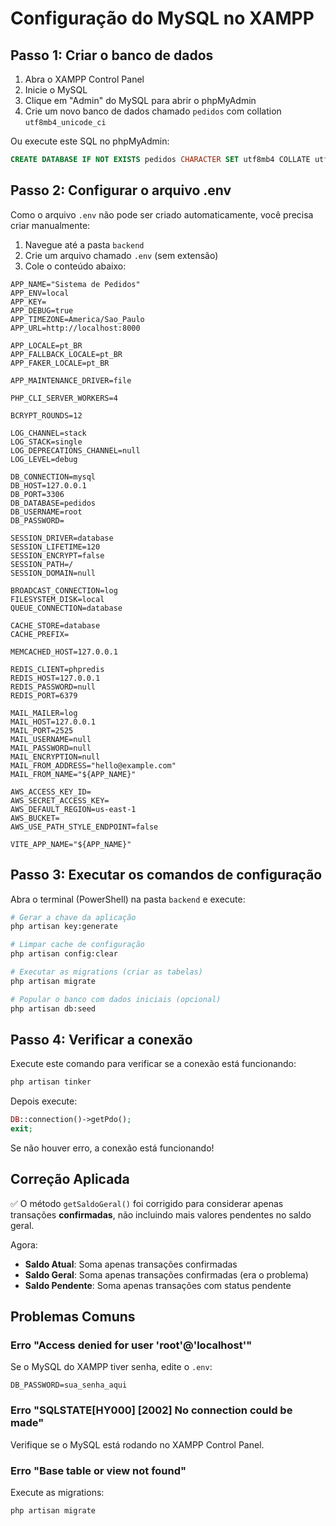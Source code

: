 # Configuração do MySQL no XAMPP

## Passo 1: Criar o banco de dados

1. Abra o XAMPP Control Panel
2. Inicie o MySQL
3. Clique em "Admin" do MySQL para abrir o phpMyAdmin
4. Crie um novo banco de dados chamado `pedidos` com collation `utf8mb4_unicode_ci`

Ou execute este SQL no phpMyAdmin:

```sql
CREATE DATABASE IF NOT EXISTS pedidos CHARACTER SET utf8mb4 COLLATE utf8mb4_unicode_ci;
```

## Passo 2: Configurar o arquivo .env

Como o arquivo `.env` não pode ser criado automaticamente, você precisa criar manualmente:

1. Navegue até a pasta `backend`
2. Crie um arquivo chamado `.env` (sem extensão)
3. Cole o conteúdo abaixo:

```env
APP_NAME="Sistema de Pedidos"
APP_ENV=local
APP_KEY=
APP_DEBUG=true
APP_TIMEZONE=America/Sao_Paulo
APP_URL=http://localhost:8000

APP_LOCALE=pt_BR
APP_FALLBACK_LOCALE=pt_BR
APP_FAKER_LOCALE=pt_BR

APP_MAINTENANCE_DRIVER=file

PHP_CLI_SERVER_WORKERS=4

BCRYPT_ROUNDS=12

LOG_CHANNEL=stack
LOG_STACK=single
LOG_DEPRECATIONS_CHANNEL=null
LOG_LEVEL=debug

DB_CONNECTION=mysql
DB_HOST=127.0.0.1
DB_PORT=3306
DB_DATABASE=pedidos
DB_USERNAME=root
DB_PASSWORD=

SESSION_DRIVER=database
SESSION_LIFETIME=120
SESSION_ENCRYPT=false
SESSION_PATH=/
SESSION_DOMAIN=null

BROADCAST_CONNECTION=log
FILESYSTEM_DISK=local
QUEUE_CONNECTION=database

CACHE_STORE=database
CACHE_PREFIX=

MEMCACHED_HOST=127.0.0.1

REDIS_CLIENT=phpredis
REDIS_HOST=127.0.0.1
REDIS_PASSWORD=null
REDIS_PORT=6379

MAIL_MAILER=log
MAIL_HOST=127.0.0.1
MAIL_PORT=2525
MAIL_USERNAME=null
MAIL_PASSWORD=null
MAIL_ENCRYPTION=null
MAIL_FROM_ADDRESS="hello@example.com"
MAIL_FROM_NAME="${APP_NAME}"

AWS_ACCESS_KEY_ID=
AWS_SECRET_ACCESS_KEY=
AWS_DEFAULT_REGION=us-east-1
AWS_BUCKET=
AWS_USE_PATH_STYLE_ENDPOINT=false

VITE_APP_NAME="${APP_NAME}"
```

## Passo 3: Executar os comandos de configuração

Abra o terminal (PowerShell) na pasta `backend` e execute:

```bash
# Gerar a chave da aplicação
php artisan key:generate

# Limpar cache de configuração
php artisan config:clear

# Executar as migrations (criar as tabelas)
php artisan migrate

# Popular o banco com dados iniciais (opcional)
php artisan db:seed
```

## Passo 4: Verificar a conexão

Execute este comando para verificar se a conexão está funcionando:

```bash
php artisan tinker
```

Depois execute:

```php
DB::connection()->getPdo();
exit;
```

Se não houver erro, a conexão está funcionando!

## Correção Aplicada

✅ O método `getSaldoGeral()` foi corrigido para considerar apenas transações **confirmadas**, não incluindo mais valores pendentes no saldo geral.

Agora:
- **Saldo Atual**: Soma apenas transações confirmadas
- **Saldo Geral**: Soma apenas transações confirmadas (era o problema)
- **Saldo Pendente**: Soma apenas transações com status pendente

## Problemas Comuns

### Erro "Access denied for user 'root'@'localhost'"

Se o MySQL do XAMPP tiver senha, edite o `.env`:
```env
DB_PASSWORD=sua_senha_aqui
```

### Erro "SQLSTATE[HY000] [2002] No connection could be made"

Verifique se o MySQL está rodando no XAMPP Control Panel.

### Erro "Base table or view not found"

Execute as migrations:
```bash
php artisan migrate
```

